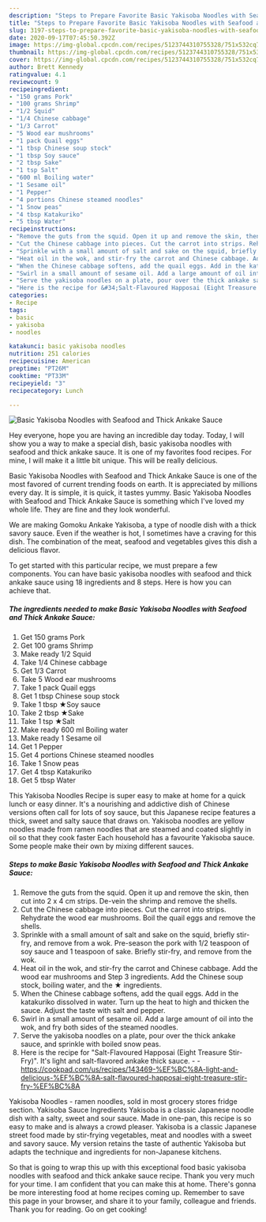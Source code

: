 ```yaml
---
description: "Steps to Prepare Favorite Basic Yakisoba Noodles with Seafood and Thick Ankake Sauce"
title: "Steps to Prepare Favorite Basic Yakisoba Noodles with Seafood and Thick Ankake Sauce"
slug: 3197-steps-to-prepare-favorite-basic-yakisoba-noodles-with-seafood-and-thick-ankake-sauce
date: 2020-09-17T07:45:50.392Z
image: https://img-global.cpcdn.com/recipes/5123744310755328/751x532cq70/basic-yakisoba-noodles-with-seafood-and-thick-ankake-sauce-recipe-main-photo.jpg
thumbnail: https://img-global.cpcdn.com/recipes/5123744310755328/751x532cq70/basic-yakisoba-noodles-with-seafood-and-thick-ankake-sauce-recipe-main-photo.jpg
cover: https://img-global.cpcdn.com/recipes/5123744310755328/751x532cq70/basic-yakisoba-noodles-with-seafood-and-thick-ankake-sauce-recipe-main-photo.jpg
author: Brett Kennedy
ratingvalue: 4.1
reviewcount: 9
recipeingredient:
- "150 grams Pork"
- "100 grams Shrimp"
- "1/2 Squid"
- "1/4 Chinese cabbage"
- "1/3 Carrot"
- "5 Wood ear mushrooms"
- "1 pack Quail eggs"
- "1 tbsp Chinese soup stock"
- "1 tbsp Soy sauce"
- "2 tbsp Sake"
- "1 tsp Salt"
- "600 ml Boiling water"
- "1 Sesame oil"
- "1 Pepper"
- "4 portions Chinese steamed noodles"
- "1 Snow peas"
- "4 tbsp Katakuriko"
- "5 tbsp Water"
recipeinstructions:
- "Remove the guts from the squid. Open it up and remove the skin, then cut into 2 x 4 cm strips. De-vein the shrimp and remove the shells."
- "Cut the Chinese cabbage into pieces. Cut the carrot into strips. Rehydrate the wood ear mushrooms. Boil the quail eggs and remove the shells."
- "Sprinkle with a small amount of salt and sake on the squid, briefly stir-fry, and remove from a wok. Pre-season the pork with 1/2 teaspoon of soy sauce and 1 teaspoon of sake. Briefly stir-fry, and remove from the wok."
- "Heat oil in the wok, and stir-fry the carrot and Chinese cabbage. Add the wood ear mushrooms and Step 3 ingredients. Add the Chinese soup stock, boiling water, and the ★ ingredients."
- "When the Chinese cabbage softens, add the quail eggs. Add in the katakuriko dissolved in water. Turn up the heat to high and thicken the sauce. Adjust the taste with salt and pepper."
- "Swirl in a small amount of sesame oil. Add a large amount of oil into the wok, and fry both sides of the steamed noodles."
- "Serve the yakisoba noodles on a plate, pour over the thick ankake sauce, and sprinkle with boiled snow peas."
- "Here is the recipe for &#34;Salt-Flavoured Happosai (Eight Treasure Stir-Fry)&#34;. It&#39;s light and salt-flavored ankake thick sauce.  https://cookpad.com/us/recipes/143469-%EF%BC%8A-light-and-delicious-%EF%BC%8A-salt-flavoured-happosai-eight-treasure-stir-fry-%EF%BC%8A"
categories:
- Recipe
tags:
- basic
- yakisoba
- noodles

katakunci: basic yakisoba noodles 
nutrition: 251 calories
recipecuisine: American
preptime: "PT26M"
cooktime: "PT33M"
recipeyield: "3"
recipecategory: Lunch

---
```



![Basic Yakisoba Noodles with Seafood and Thick Ankake Sauce](https://img-global.cpcdn.com/recipes/5123744310755328/751x532cq70/basic-yakisoba-noodles-with-seafood-and-thick-ankake-sauce-recipe-main-photo.jpg)

Hey everyone, hope you are having an incredible day today. Today, I will show you a way to make a special dish, basic yakisoba noodles with seafood and thick ankake sauce. It is one of my favorites food recipes. For mine, I will make it a little bit unique. This will be really delicious.

Basic Yakisoba Noodles with Seafood and Thick Ankake Sauce is one of the most favored of current trending foods on earth. It is appreciated by millions every day. It is simple, it is quick, it tastes yummy. Basic Yakisoba Noodles with Seafood and Thick Ankake Sauce is something which I've loved my whole life. They are fine and they look wonderful.

We are making Gomoku Ankake Yakisoba, a type of noodle dish with a thick savory sauce. Even if the weather is hot, I sometimes have a craving for this dish. The combination of the meat, seafood and vegetables gives this dish a delicious flavor.


To get started with this particular recipe, we must prepare a few components. You can have basic yakisoba noodles with seafood and thick ankake sauce using 18 ingredients and 8 steps. Here is how you can achieve that.

<!--inarticleads1-->

##### The ingredients needed to make Basic Yakisoba Noodles with Seafood and Thick Ankake Sauce:

1. Get 150 grams Pork
1. Get 100 grams Shrimp
1. Make ready 1/2 Squid
1. Take 1/4 Chinese cabbage
1. Get 1/3 Carrot
1. Take 5 Wood ear mushrooms
1. Take 1 pack Quail eggs
1. Get 1 tbsp Chinese soup stock
1. Take 1 tbsp ★Soy sauce
1. Take 2 tbsp ★Sake
1. Take 1 tsp ★Salt
1. Make ready 600 ml Boiling water
1. Make ready 1 Sesame oil
1. Get 1 Pepper
1. Get 4 portions Chinese steamed noodles
1. Take 1 Snow peas
1. Get 4 tbsp Katakuriko
1. Get 5 tbsp Water


This Yakisoba Noodles Recipe is super easy to make at home for a quick lunch or easy dinner. It&#39;s a nourishing and addictive dish of Chinese versions often call for lots of soy sauce, but this Japanese recipe features a thick, sweet and salty sauce that draws on. Yakisoba noodles are yellow noodles made from ramen noodles that are steamed and coated slightly in oil so that they cook faster Each household has a favourite Yakisoba sauce. Some people make their own by mixing different sauces. 

<!--inarticleads2-->

##### Steps to make Basic Yakisoba Noodles with Seafood and Thick Ankake Sauce:

1. Remove the guts from the squid. Open it up and remove the skin, then cut into 2 x 4 cm strips. De-vein the shrimp and remove the shells.
1. Cut the Chinese cabbage into pieces. Cut the carrot into strips. Rehydrate the wood ear mushrooms. Boil the quail eggs and remove the shells.
1. Sprinkle with a small amount of salt and sake on the squid, briefly stir-fry, and remove from a wok. Pre-season the pork with 1/2 teaspoon of soy sauce and 1 teaspoon of sake. Briefly stir-fry, and remove from the wok.
1. Heat oil in the wok, and stir-fry the carrot and Chinese cabbage. Add the wood ear mushrooms and Step 3 ingredients. Add the Chinese soup stock, boiling water, and the ★ ingredients.
1. When the Chinese cabbage softens, add the quail eggs. Add in the katakuriko dissolved in water. Turn up the heat to high and thicken the sauce. Adjust the taste with salt and pepper.
1. Swirl in a small amount of sesame oil. Add a large amount of oil into the wok, and fry both sides of the steamed noodles.
1. Serve the yakisoba noodles on a plate, pour over the thick ankake sauce, and sprinkle with boiled snow peas.
1. Here is the recipe for &#34;Salt-Flavoured Happosai (Eight Treasure Stir-Fry)&#34;. It&#39;s light and salt-flavored ankake thick sauce. -  - https://cookpad.com/us/recipes/143469-%EF%BC%8A-light-and-delicious-%EF%BC%8A-salt-flavoured-happosai-eight-treasure-stir-fry-%EF%BC%8A


Yakisoba Noodles - ramen noodles, sold in most grocery stores fridge section. Yakisoba Sauce Ingredients Yakisoba is a classic Japanese noodle dish with a salty, sweet and sour sauce. Made in one-pan, this recipe is so easy to make and is always a crowd pleaser. Yakisoba is a classic Japanese street food made by stir-frying vegetables, meat and noodles with a sweet and savory sauce. My version retains the taste of authentic Yakisoba but adapts the technique and ingredients for non-Japanese kitchens. 

So that is going to wrap this up with this exceptional food basic yakisoba noodles with seafood and thick ankake sauce recipe. Thank you very much for your time. I am confident that you can make this at home. There's gonna be more interesting food at home recipes coming up. Remember to save this page in your browser, and share it to your family, colleague and friends. Thank you for reading. Go on get cooking!
